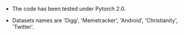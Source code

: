 - The code has been tested under Pytorch 2.0.

- Datasets names are 'Digg', 'Memetracker', 'Android', 'Christianity', 'Twitter'.


